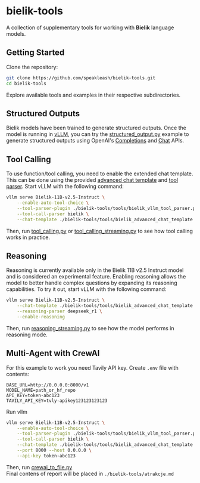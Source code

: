 # bielik-tools

A collection of supplementary tools for working with **Bielik** language models.

## Getting Started

Clone the repository:

```bash
git clone https://github.com/speakleash/bielik-tools.git
cd bielik-tools
```

Explore available tools and examples in their respective subdirectories.

## Structured Outputs

Bielik models have been trained to generate structured outputs. Once the model is running in [vLLM](https://github.com/vllm-project/vllm), you can try the [structured_output.py](https://github.com/speakleash/bielik-tools/blob/main/examples/structured_output.py) example to generate structured outputs using OpenAI's [Completions](https://platform.openai.com/docs/api-reference/completions) and [Chat](https://platform.openai.com/docs/api-reference/chat) APIs.

## Tool Calling

To use function/tool calling, you need to enable the extended chat template. This can be done using the provided [advanced chat template](https://github.com/speakleash/bielik-tools/blob/main/tools/bielik_advanced_chat_template.jinja) and [tool parser](https://github.com/speakleash/bielik-tools/blob/main/tools/bielik_vllm_tool_parser.py). Start vLLM with the following command:

```bash
vllm serve Bielik-11B-v2.5-Instruct \
    --enable-auto-tool-choice \
    --tool-parser-plugin ./bielik-tools/tools/bielik_vllm_tool_parser.py \
    --tool-call-parser bielik \
    --chat-template ./bielik-tools/tools/bielik_advanced_chat_template.jinja
```

Then, run [tool\_calling.py](https://github.com/speakleash/bielik-tools/blob/main/examples/tool_calling.py) or [tool\_calling\_streaming.py](https://github.com/speakleash/bielik-tools/blob/main/examples/tool_calling_streaming.py) to see how tool calling works in practice.

## Reasoning

Reasoning is currently available only in the Bielik 11B v2.5 Instruct model and is considered an experimental feature. Enabling reasoning allows the model to better handle complex questions by expanding its reasoning capabilities. To try it out, start vLLM with the following command:

```bash
vllm serve Bielik-11B-v2.5-Instruct \
    --chat-template ./bielik-tools/tools/bielik_advanced_chat_template.jinja \
    --reasoning-parser deepseek_r1 \
    --enable-reasoning
```

Then, run [reasoning\_streaming.py](https://github.com/speakleash/bielik-tools/blob/main/examples/reasoning_streaming.py) to see how the model performs in reasoning mode.

## Multi-Agent with CrewAI

For this example to work you need Tavily API key. Create `.env` file with contents:

```
BASE_URL=http://0.0.0.0:8000/v1
MODEL_NAME=path_or_hf_repo
API_KEY=token-abc123
TAVILY_API_KEY=tvly-apikey123123123123
```

Run vllm

```bash
vllm serve Bielik-11B-v2.5-Instruct \
    --enable-auto-tool-choice \
    --tool-parser-plugin ./bielik-tools/tools/bielik_vllm_tool_parser.py \
    --tool-call-parser bielik \
    --chat-template ./bielik-tools/tools/bielik_advanced_chat_template.jinja \
    --port 8000 --host 0.0.0.0 \
    --api-key token-abc123
```

Then, run [crewai_to_file.py](https://github.com/speakleash/bielik-tools/blob/main/examples/crewai_to_file.py)  
Final contens of report will be placed in `./bielik-tools/atrakcje.md` 